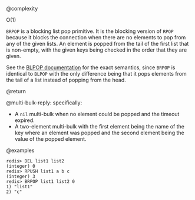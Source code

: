 @complexity

O(1)


`BRPOP` is a blocking list pop primitive.  It is the blocking version of
`RPOP` because it blocks the connection when there are no
elements to pop from any of the given lists. An element is popped from the
tail of the first list that is non-empty, with the given keys being checked
in the order that they are given.

See the [BLPOP documentation](/commands/blpop) for the exact semantics, since
`BRPOP` is identical to `BLPOP` with the only difference
being that it pops elements from the tail of a list instead of popping from the
head.

@return

@multi-bulk-reply: specifically:

* A `nil` multi-bulk when no element could be popped and the timeout expired.
* A two-element multi-bulk with the first element being the name of the key where an element
  was popped and the second element being the value of the popped element.

@examples

    redis> DEL list1 list2
    (integer) 0
    redis> RPUSH list1 a b c
    (integer) 3
    redis> BRPOP list1 list2 0
    1) "list1"
    2) "c"
